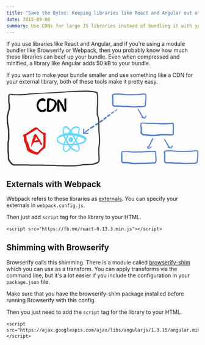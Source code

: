 ```yaml
---
title: "Save the Bytes: Keeping libraries like React and Angular out of your Browserify and Webpack bundles"
date: 2015-09-08
summary: Use CDNs for large JS libraries instead of bundling it with your custom JS.
---
```

 If you use libraries like React and Angular, and if you're using a module bundler like Browserify or Webpack, then you probably know how much these libraries can beef up your bundle. Even when compressed and minified, a library like Angular adds 50 kB to your bundle.

 If you want to make your bundle smaller and use something like a CDN for your external library, both of these tools make it pretty easy.

![diagram of a dependency depending on React from a CDN](/images/content/browserify-webpack-external.png)
 ## Externals with Webpack

Webpack refers to these libraries as [externals](http://webpack.github.io/docs/library-and-externals.html). You can specify your externals in `webpack.config.js`.

<script src="https://gist.github.com/linclark/b18acefbf80d1dcab317.js"></script>

Then just add `script` tag for the library to your HTML.

```
<script src="https://fb.me/react-0.13.3.min.js"></script>
```

 ## Shimming with Browserify

 Browserify calls this shimming. There is a module called [browserify-shim](https://github.com/thlorenz/browserify-shim) which you can use as a transform. You can apply transforms via the command line, but it's a lot easier if you include the configuration in your `package.json` file.

<script src="https://gist.github.com/linclark/e572c9eeca4448d484c4.js"></script>

Make sure that you have the browserify-shim package installed before running Browserify with this config.

Then you just need to add the `script` tag for the library to your HTML.
```
<script src="https://ajax.googleapis.com/ajax/libs/angularjs/1.3.15/angular.min.js"></script>
```
